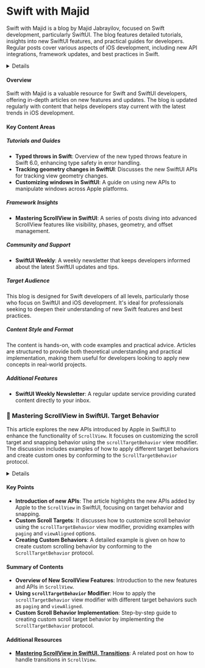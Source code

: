 # Swift with Majid

Swift with Majid is a blog by Majid Jabrayilov, focused on Swift development, particularly SwiftUI. The blog features detailed tutorials, insights into new SwiftUI features, and practical guides for developers. Regular posts cover various aspects of iOS development, including new API integrations, framework updates, and best practices in Swift.

<details>

**URL:** [https://swiftwithmajid.com](https://swiftwithmajid.com)

**Authors:** `Majid Jabrayilov`

**Tags:**  
`SwiftUI`, `Swift Development`, `iOS Development`, `Programming`, `APIs`

</details>

#### Overview
Swift with Majid is a valuable resource for Swift and SwiftUI developers, offering in-depth articles on new features and updates. The blog is updated regularly with content that helps developers stay current with the latest trends in iOS development.

#### Key Content Areas

##### Tutorials and Guides
- **Typed throws in Swift**: Overview of the new typed throws feature in Swift 6.0, enhancing type safety in error handling.
- **Tracking geometry changes in SwiftUI**: Discusses the new SwiftUI APIs for tracking view geometry changes.
- **Customizing windows in SwiftUI**: A guide on using new APIs to manipulate windows across Apple platforms.

##### Framework Insights
- **Mastering ScrollView in SwiftUI**: A series of posts diving into advanced ScrollView features like visibility, phases, geometry, and offset management.

##### Community and Support
- **SwiftUI Weekly**: A weekly newsletter that keeps developers informed about the latest SwiftUI updates and tips.

##### Target Audience
This blog is designed for Swift developers of all levels, particularly those who focus on SwiftUI and iOS development. It's ideal for professionals seeking to deepen their understanding of new Swift features and best practices.

##### Content Style and Format
The content is hands-on, with code examples and practical advice. Articles are structured to provide both theoretical understanding and practical implementation, making them useful for developers looking to apply new concepts in real-world projects.

##### Additional Features
- **SwiftUI Weekly Newsletter**: A regular update service providing curated content directly to your inbox.

<LinkCard title="Visit Swift with Majid" href="https://swiftwithmajid.com" />

### 🔴 Mastering ScrollView in SwiftUI. Target Behavior

This article explores the new APIs introduced by Apple in SwiftUI to enhance the functionality of `ScrollView`. It focuses on customizing the scroll target and snapping behavior using the `scrollTargetBehavior` view modifier. The discussion includes examples of how to apply different target behaviors and create custom ones by conforming to the `ScrollTargetBehavior` protocol.

<details>

**URL:** [Mastering ScrollView in SwiftUI. Target Behavior](https://swiftwithmajid.com/2023/06/20/mastering-scrollview-in-swiftui-target-behavior/)

**Published:** 2023-06-20

**Authors:** `Majid Jabrayilov`

**Tags:**  
`SwiftUI`, `ScrollView`, `iOS Development`, `UI`, `API`

</details>

#### Key Points
- **Introduction of new APIs**: The article highlights the new APIs added by Apple to the `ScrollView` in SwiftUI, focusing on target behavior and snapping.
- **Custom Scroll Targets**: It discusses how to customize scroll behavior using the `scrollTargetBehavior` view modifier, providing examples with `paging` and `viewAligned` options.
- **Creating Custom Behaviors**: A detailed example is given on how to create custom scrolling behavior by conforming to the `ScrollTargetBehavior` protocol.

#### Summary of Contents
- **Overview of New ScrollView Features**: Introduction to the new features and APIs in `ScrollView`.
- **Using `scrollTargetBehavior` Modifier**: How to apply the `scrollTargetBehavior` view modifier with different target behaviors such as `paging` and `viewAligned`.
- **Custom Scroll Behavior Implementation**: Step-by-step guide to creating custom scroll target behavior by implementing the `ScrollTargetBehavior` protocol.

#### Additional Resources
- **[Mastering ScrollView in SwiftUI. Transitions](https://swiftwithmajid.com/2023/06/13/mastering-scrollview-in-swiftui-transitions/)**: A related post on how to handle transitions in `ScrollView`.

<LinkCard title="Read Full Article" href="https://swiftwithmajid.com/2023/06/20/mastering-scrollview-in-swiftui-target-behavior/" />
